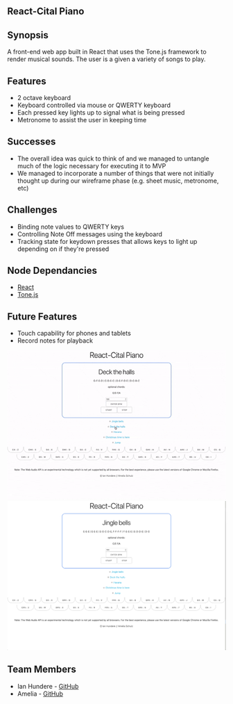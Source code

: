 ## React-Cital Piano

## Synopsis
A front-end web app built in React that uses the Tone.js framework to render musical sounds. The user is a given a variety of songs to play.

## Features
- 2 octave keyboard
- Keyboard controlled via mouse or QWERTY keyboard
- Each pressed key lights up to signal what is being pressed
- Metronome to assist the user in keeping time

## Successes
- The overall idea was quick to think of and we managed to untangle much of the logic necessary for executing it to MVP
- We managed to incorporate a number of things that were not initially thought up during our wireframe phase (e.g. sheet music, metronome, etc)

## Challenges
- Binding note values to QWERTY keys
- Controlling Note Off messages using the keyboard
- Tracking state for keydown presses that allows keys to light up depending on if they're pressed

## Node Dependancies
- [React](https://www.npmjs.com/package/react)
- [Tone.js](https://tonejs.github.io)

## Future Features
- Touch capability for phones and tablets
- Record notes for playback

![React-Cital-Piano Video](assests/react-cital-piano.gif)
![React-Cital-Piano Screenshot](assests/screenshot.png)


## Team Members
- Ian Hundere - [GitHub](https://github.com/ianhundere)
- Amelia - [GitHub](https://github.com/Amelia678)
